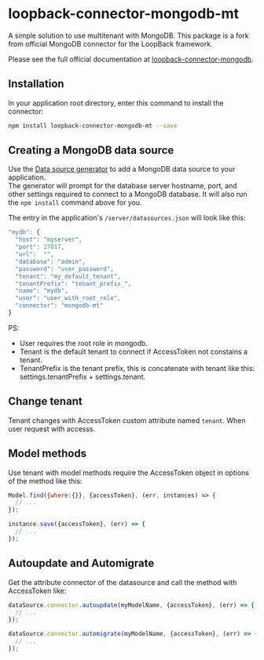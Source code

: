 # loopback-connector-mongodb-mt

A simple solution to use multitenant with MongoDB.
This package is a fork from official MongoDB connector for the LoopBack framework.

Please see the full official documentation at [loopback-connector-mongodb](https://github.com/strongloop/loopback-connector-mongodb).

## Installation

In your application root directory, enter this command to install the connector:

```sh
npm install loopback-connector-mongodb-mt --save
```

## Creating a MongoDB data source

Use the [Data source generator](http://loopback.io/doc/en/lb3/Data-source-generator.html) to add a MongoDB data source to your application.  
The generator will prompt for the database server hostname, port, and other settings
required to connect to a MongoDB database.  It will also run the `npm install` command above for you.

The entry in the application's `/server/datasources.json` will look like this:

```javascript
"mydb": {
  "host": "myserver",
  "port": 27017,
  "url":  "",
  "database": "admin",
  "password": "user_password",
  "tenant": "my_default_tenant",
  "tenantPrefix": "tenant_prefix_",
  "name": "mydb",
  "user": "user_with_root_role",
  "connector": "mongodb-mt"
}
```
PS:
  * User requires the root role in mongodb.
  * Tenant is the default tenant to connect if AccessToken not constains a tenant.
  * TenantPrefix is the tenant prefix, this is concatenate with tenant like this: settings.tenantPrefix + settings.tenant.

## Change tenant

Tenant changes with AccessToken custom attribute named `tenant`.
When user request with accesss.

## Model methods

Use tenant with model methods require the AccessToken object in options of the method like this:

```javascript
Model.find({where:{}}, {accessToken}, (err, instances) => {
  // ...
});

instance.save({accessToken}, (err) => {
  // ...
});
```

## Autoupdate and Automigrate

Get the attribute connector of the datasource and call the method with AccessToken like:

```javascript
dataSource.connector.autoupdate(myModelName, {accessToken}, (err) => {
  // ...
});

dataSource.connector.automigrate(myModelName, {accessToken}, (err) => {
  // ...
});
```
